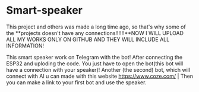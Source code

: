 # Smart-speaker
This project and others was made a long time ago, so that's why some of the **projects doesn't have any connections!!!!!!**NOW I WILL UPLOAD ALL MY WORKS ONLY ON GITHUB AND THEY WILL INCLUDE ALL INFORMATION!

This smart speaker work on Telegram with the bot! After connecting the ESP32 and uploding the code. You just have to open the bot(this bot will have a connection with your speaker)! Another (the second) bot, which will connect with AI u can made with this website https://www.coze.com/ | Then you can make a link to your first bot and use the speaker.
